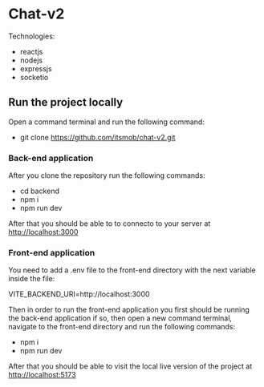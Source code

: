 # Chat-v2

Technologies:

- reactjs
- nodejs
- expressjs
- socketio

## Run the project locally

Open a command terminal and run the following command:

- git clone https://github.com/itsmob/chat-v2.git

### Back-end application

After you clone the repository run the following commands:

- cd backend
- npm i
- npm run dev

After that you should be able to to connecto to your server at [http://localhost:3000](http://localhost:3000)

### Front-end application

You need to add a .env file to the front-end directory with the next variable inside the file:

VITE_BACKEND_URI=http://localhost:3000

Then in order to run the front-end application you first should be running the back-end application if so, then open a new command terminal, navigate to the front-end directory and run the following commands:

- npm i
- npm run dev

After that you should be able to visit the local live version of the project at [http://localhost:5173](http://localhost:5173)
